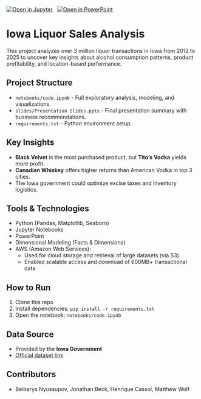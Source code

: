 [![Open in Jupyter](https://img.shields.io/badge/Open%20in-Jupyter-orange?logo=jupyter)](https://mybinder.org/v2/gh/USERNAME/REPO_NAME/HEAD?labpath=notebooks/code.ipynb)
&nbsp;
[![Open in PowerPoint](https://img.shields.io/badge/Open%20in-PowerPoint-red?logo=microsoftpowerpoint)](slides/Presentation%20Slides.pptx)

# Iowa Liquor Sales Analysis
This project analyzes over 3 million liquor transactions in Iowa from 2012 to 2025 to uncover key insights about alcohol consumption patterns, product profitability, and location-based performance.

## Project Structure
- `notebooks/code.ipynb` - Full exploratory analysis, modeling, and visualizations.
- `slides/Presentation Slides.pptx` - Final presentation summary with business recommendations.
- `requirements.txt` - Python environment setup.

## Key Insights
- **Black Velvet** is the most purchased product, but **Tito’s Vodka** yields more profit.
- **Canadian Whiskey** offers higher returns than American Vodka in top 3 cities.
- The Iowa government could optimize excise taxes and inventory logistics.

## Tools & Technologies
- Python (Pandas, Matplotlib, Seaborn)
- Jupyter Notebooks
- PowerPoint
- Dimensional Modeling (Facts & Dimensions)
- AWS (Amazon Web Services):
    - Used for cloud storage and retrieval of large datasets (via S3)
    - Enabled scalable access and download of 600MB+ transactional data

## How to Run
1. Clone this repo
2. Install dependencies: `pip install -r requirements.txt`
3. Open the notebook: `notebooks/code.ipynb`

## Data Source
- Provided by the **Iowa Government**
- [Official dataset link](https://istm-4212.s3.us-east-1.amazonaws.com/Iowa_Liquor_Sales_20250416.zip)

## Contributors
- Beibarys Nyussupov, Jonathan Beck, Henrique Cassol, Matthew Wolf